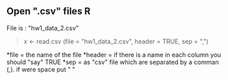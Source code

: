 ## Open ".csv" files R
File is :  "hw1_data_2.csv"

> x <- read.csv (file = "hw1_data_2.csv", header = TRUE, sep = ",") 

*file = the name of the file
*header = if there is a name in each column you should "say" TRUE
*sep = as "csv" file which are separated by a comman (,). if were space put " "

